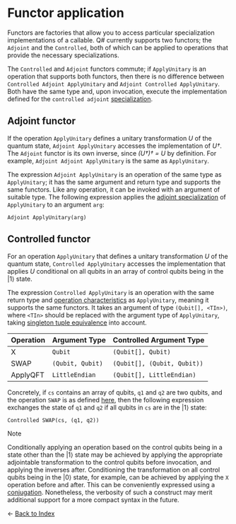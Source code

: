 # Functor application

Functors are factories that allow you to access particular specialization implementations of a callable. Q# currently supports two functors; the `Adjoint` and the `Controlled`, both of which can be applied to operations that provide the necessary specializations.

The `Controlled` and `Adjoint` functors commute; if `ApplyUnitary` is an operation that supports both functors, then there is no difference between `Controlled Adjoint ApplyUnitary` and `Adjoint Controlled ApplyUnitary`.
Both have the same type and, upon invocation, execute the implementation defined for the `controlled adjoint` [specialization](https://github.com/microsoft/qsharp-language/blob/main/Specifications/Language/1_ProgramStructure/4_SpecializationDeclarations.md#specialization-declarations).

## Adjoint functor

If the operation `ApplyUnitary` defines a unitary transformation *U* of the quantum state, `Adjoint ApplyUnitary` accesses the implementation of *U†*. The `Adjoint` functor is its own inverse, since *(U†)† = U* by definition. For example, `Adjoint Adjoint ApplyUnitary` is the same as `ApplyUnitary`.

The expression `Adjoint ApplyUnitary` is an operation of the same type as `ApplyUnitary`; it has the same argument and return type and supports the same functors. Like any operation, it can be invoked with an argument of suitable type. The following expression applies the [adjoint specialization](https://github.com/microsoft/qsharp-language/blob/main/Specifications/Language/1_ProgramStructure/4_SpecializationDeclarations.md#specialization-declarations) of `ApplyUnitary` to an argument `arg`:

```qsharp
Adjoint ApplyUnitary(arg) 
```

## Controlled functor

For an operation `ApplyUnitary` that defines a unitary transformation *U* of the quantum state, `Controlled ApplyUnitary` accesses the implementation that applies *U* conditional on all qubits in an array of control qubits being in the |1⟩ state.

The expression `Controlled ApplyUnitary` is an operation with the same return type and [operation characteristics](https://github.com/microsoft/qsharp-language/blob/main/Specifications/Language/4_TypeSystem/OperationsAndFunctions.md#operation-characteristics) as `ApplyUnitary`, meaning it supports the same functors.
It takes an argument of type `(Qubit[], <TIn>)`, where `<TIn>` should be replaced with the argument type of `ApplyUnitary`, taking [singleton tuple equivalence](https://github.com/microsoft/qsharp-language/blob/main/Specifications/Language/4_TypeSystem/SingletonTupleEquivalence.md#singleton-tuple-equivalence) into account.

| Operation | Argument Type | Controlled Argument Type |
| --- | --- | --- |
| X | `Qubit` | `(Qubit[], Qubit)` |
| SWAP | `(Qubit, Qubit)` | `(Qubit[], (Qubit, Qubit))` |
| ApplyQFT | `LittleEndian` | `(Qubit[], LittleEndian)` |

Concretely, if `cs` contains an array of qubits, `q1` and `q2` are two qubits, and the operation `SWAP` is as defined [here](https://github.com/microsoft/qsharp-language/blob/main/Specifications/Language/1_ProgramStructure/4_SpecializationDeclarations.md#specialization-declarations), then the following expression exchanges the state of `q1` and `q2` if all qubits in `cs` are in the |1⟩ state:

```qsharp
Controlled SWAP(cs, (q1, q2))
```

>[!NOTE]
> Conditionally applying an operation based on the control qubits being in a state other than the |1⟩ state may be achieved by applying the appropriate adjointable transformation to the control qubits before invocation, and applying the inverses after. Conditioning the transformation on all control qubits being in the |0⟩ state, for example, can be achieved by applying the `X` operation before and after. This can be conveniently expressed using a [conjugation](https://github.com/microsoft/qsharp-language/blob/main/Specifications/Language/3_Expressions/Conjugations.md#conjugations). Nonetheless, the verbosity of such a construct may merit additional support for a more compact syntax in the future.

← [Back to Index](https://github.com/microsoft/qsharp-language/tree/main/Specifications/Language#index)
